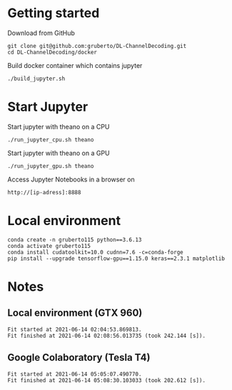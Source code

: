 # Getting started
Download from GitHub

    git clone git@github.com:gruberto/DL-ChannelDecoding.git
    cd DL-ChannelDecoding/docker
    
Build docker container which contains jupyter

    ./build_jupyter.sh

# Start Jupyter
Start jupyter with theano on a CPU

    ./run_jupyter_cpu.sh theano

Start jupyter with theano on a GPU

    ./run_jupyter_gpu.sh theano
    
Access Jupyter Notebooks in a browser on

    http://[ip-adress]:8888

# Local environment
    conda create -n gruberto115 python==3.6.13
    conda activate gruberto115
    conda install cudatoolkit=10.0 cudnn=7.6 -c=conda-forge 
    pip install --upgrade tensorflow-gpu==1.15.0 keras==2.3.1 matplotlib

# Notes
## Local environment (GTX 960)
    Fit started at 2021-06-14 02:04:53.869813.
    Fit finished at 2021-06-14 02:08:56.013735 (took 242.144 [s]).
## Google Colaboratory (Tesla T4)
    Fit started at 2021-06-14 05:05:07.490770.
    Fit finished at 2021-06-14 05:08:30.103033 (took 202.612 [s]).
